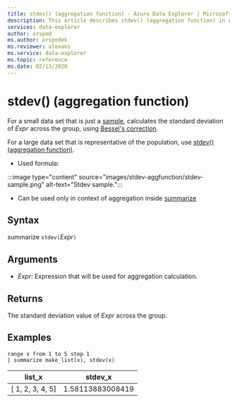 ```yaml
---
title: stdev() (aggregation function) - Azure Data Explorer | Microsoft Docs
description: This article describes stdev() (aggregation function) in Azure Data Explorer.
services: data-explorer
author: orspod
ms.author: orspodek
ms.reviewer: alexans
ms.service: data-explorer
ms.topic: reference
ms.date: 02/13/2020
---
```

# stdev() (aggregation function)

For a small data set that is just a [sample](https://en.wikipedia.org/wiki/Sample_%28statistics%29), calculates the standard deviation of *Expr* across the group, using [Bessel's correction](https://en.wikipedia.org/wiki/Bessel's_correction). 

For a large data set that is representative of the population, use [stdev() (aggregation function)](stdev-aggfunction.md).

* Used formula:

:::image type="content" source="images/stdev-aggfunction/stdev-sample.png" alt-text="Stdev sample.":::

* Can be used only in context of aggregation inside [summarize](summarizeoperator.md)

## Syntax

summarize `stdev(`*Expr*`)`

## Arguments

* *Expr*: Expression that will be used for aggregation calculation. 

## Returns

The standard deviation value of *Expr* across the group.
 
## Examples

```kusto
range x from 1 to 5 step 1
| summarize make_list(x), stdev(x)

```

|list_x|stdev_x|
|---|---|
|[ 1, 2, 3, 4, 5]|1.58113883008419|